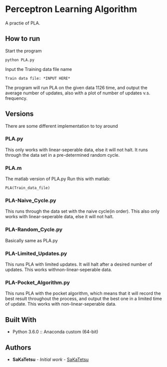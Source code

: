 # Perceptron Learning Algorithm
A practie of PLA.

## How to run

Start the program
```
python PLA.py
```

Input the Training data file name
```
Train data file: *INPUT HERE*
```

The program will run PLA on the given data 1126 time, 
and output the average number of updates, 
also with a plot of number of updates v.s. frequency.

## Versions

There are some different implementation to toy around

### PLA.py

This only works with linear-seperable data, else it will not halt.
It runs through the data set in a pre-determined random cycle.

### PLA.m

The matlab version of PLA.py
Run this with matlab:
```
PLA(Train_data_file)
```

### PLA-Naive_Cycle.py

This runs through the data set with the naive cycle(in order).
This also only works with linear-seperable data, else it will not halt.

### PLA-Random_Cycle.py

Basically same as PLA.py

### PLA-Limited_Updates.py

This runs PLA with limited updates.
It will halt after a desired number of updates.
This works withnon-linear-seperable data.

### PLA-Pocket_Algorithm.py

This runs PLA with the pocket algorithm, 
which means that it will record the best result throughout the process, 
and output the best one in a limited time of update.
This works with non-linear-seperable data.

## Built With

* Python 3.6.0 :: Anaconda custom (64-bit)

## Authors

* **SaKaTetsu** - *Initial work* - [SaKaTetsu](https://github.com/SaKaTetsu)
